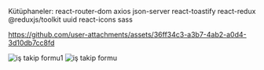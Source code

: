 Kütüphaneler:
react-router-dom
axios
json-server
react-toastify
react-redux
@reduxjs/toolkit
uuid
react-icons
sass



https://github.com/user-attachments/assets/36ff34c3-a3b7-4ab2-a0d4-3d10db7cc8fd




![iş takip formu1](https://github.com/user-attachments/assets/80a6fd6f-4108-4f5b-a69d-d3ff6868a687)
![iş takip formu](https://github.com/user-attachments/assets/6bae8504-5465-4a89-9c5a-1b291fa4addf)




